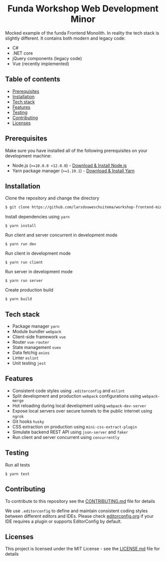 <div align="center">
  <h1>Funda Workshop Web Development Minor</h1>
</div>

Mocked example of the funda Frontend Monolith. In reality the tech stack is slightly different. It contains both modern and legacy code:
- C#
- .NET core
- jQuery components (legacy code)
- Vue (recently implemented)

## Table of contents

- [Prerequisites](#prerequisites)
- [Installation](#installation)
- [Tech stack](#tech-stack)
- [Features](#features)
- [Testing](#testing)
- [Contributing](#contributing)
- [Licenses](#licenses)

## Prerequisites

Make sure you have installed all of the following prerequisites on your development machine:

- Node.js (`>=10.0.0 <12.0.0`) - [Download & Install Node.js](https://nodejs.org/en/download/)
- Yarn package manager (`>=1.19.1`) - [Download & Install Yarn](https://yarnpkg.com/en/docs/install#mac-stable)

## Installation

Clone the repository and change the directory

```bash
$ git clone https://github.com/larsdouweschuitema/workshop-frontend-minor.git && cd workshop-frontend-minor
```

Install dependencies using `yarn`
```
$ yarn install
```

Run client and server concurrent in development mode

```
$ yarn run dev
```

Run client in development mode

```
$ yarn run client
```

Run server in development mode

```
$ yarn run server
```

Create production build

```
$ yarn build
```

## Tech stack

- Package manager `yarn`
- Module bundler `webpack`
- Client-side framework `vue`
- Router `vue-router`
- State management `vuex`
- Data fetchig `axios`
- Linter `eslint`
- Unit testing `jest`

## Features

- Consistent code styles using `.editorconfig` and `eslint`
- Split development and production `webpack` configurations using `webpack-merge`
- Hot reloading during local development using `webpack-dev-server`
- Expose local servers over secure tunnels to the public internet using `ngrok`
- Git hooks `husky`
- CSS extraction on production using `mini-css-extract-plugin`
- Simulate backend REST API using `json-server` and `faker`
- Run client and server concurrent using `concurrently`

## Testing

Run all tests

```
$ yarn test
```

## Contributing

To contribute to this repository see the [CONTRIBUTING.md](CONTRIBUTING.md) file for details

We use `.editorconfig` to define and maintain consistent coding styles between different editors and IDEs.
Please check [editorconfig.org](https://www.editorconfig.org) if your IDE requires a plugin or supports EditorConfig by default.

## Licenses

This project is licensed under the MIT License - see the [LICENSE.md](LICENSE.md) file for details
